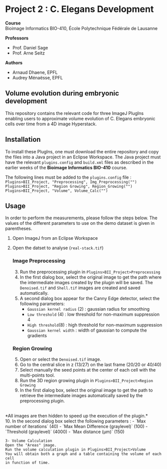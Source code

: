 # Project 2 : C. Elegans Development

**Course**
<br/>
Bioimage Informatics BIO-410, École Polytechnique Fédérale de Lausanne

**Professors**
- Prof. Daniel Sage
- Prof. Arne Seitz

**Authors**
- Arnaud Dhaene, EPFL
- Audrey Ménaësse, EPFL

## Volume evolution during embryonic development
This repository contains the relevant code for three ImageJ PlugIns 
enabling users to approximate volume evolution of C. Elegans embryonic
cells over time from a 4D image Hyperstack.


## Installation
To install these PlugIns, one must download the entire repository and copy the files 
into a Java project in an Eclipse Workspace. The Java project must have the relevant 
`plugins.config` and `build.xml` files as described in the earlier weeks of the 
**Bioimage Informatics BIO-410** course.

The following lines must be added to the `plugins.config` file :
`Plugins>BII_Project, "Preprocessing", Img_Preprocessing("")`
<br/>
 `Plugins>BII_Project, "Region Growing", Region_Growing("")`
 <br/>
 `Plugins>BII_Project, "Volume", Volume_Calc("")`
	

## Usage
In order to perform the measurements, please follow the steps below.
The values of the different parameters to use on the demo dataset is given in parentheses.

1. Open ImageJ from an Eclipse Workspace
2. Open the datset to analyse (`real-stack.tif`)

	### Image Preprocessing
	 3. Run the preprocessing plugin in `Plugins>BII_Project>Preprocessing`
	 4. In the first dialog box, select the original image to get the path 
	where the intermediate images created by the plugin will be saved.
	The `Denoised.tif` and `Shell.tif` images are created and saved automatically.
	 4. A second dialog box appear for the Canny Edge detector, select the 
	following parameters:
		- `Gaussian kernel radius` (2) : gaussian radius for smoothing
		- `Low threshold` (4) : low threshold for non-maximum suppression		 4
		- `High threshold`(8) : high threshold for non-maximum suppression
		- `Gaussian kernel width` :  width of gaussian to compute the gradients
		
	 
	### Region Growing
	5. Open or select the `Denoised.tif` image. 
	6. Go to the central slice in z (13/27) on the last frame (20/20 or 40/40)
	7. Select manually the seed points at the center of each cell with the
	multi-points tool.
	8. Run the 3D region growing plugin in `Plugins>BII_Project>Region Growing`
	9. In the first dialog box, select the original image to get the path 
	to retrieve the intermediate images automatically saved by the preprocessing
	plugin.
<br/>
	*All images are then hidden to speed up the execution of the plugin.*
<br/>
	10. In the second dialog box select the following parameters :
		- `Max number of iterations` (40) 
		- `Max Mean Difference (graylevel)` (100)
		- `Threshold (graylevel)` (4000)
		- `Max distance (µm)` (150)

	3- Volume Calculation
	Open the "Areas" image.
	Run the volume calculation plugin in Plugins>BII_Project>Volume
	You will obtain both a graph and a table containing the volume of each cell
	in function of time.

